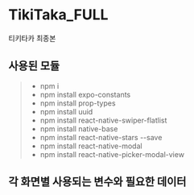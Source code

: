 # TikiTaka_FULL

티키타카 최종본

## 사용된 모듈

> - npm i
> - npm install expo-constants
> - npm install prop-types
> - npm install uuid
> - npm install react-native-swiper-flatlist
> - npm install native-base
> - npm install react-native-stars --save
> - npm install react-native-modal
> - npm install react-native-picker-modal-view

<!-- > - npm install react-native-action-button --save -->

## 각 화면별 사용되는 변수와 필요한 데이터
